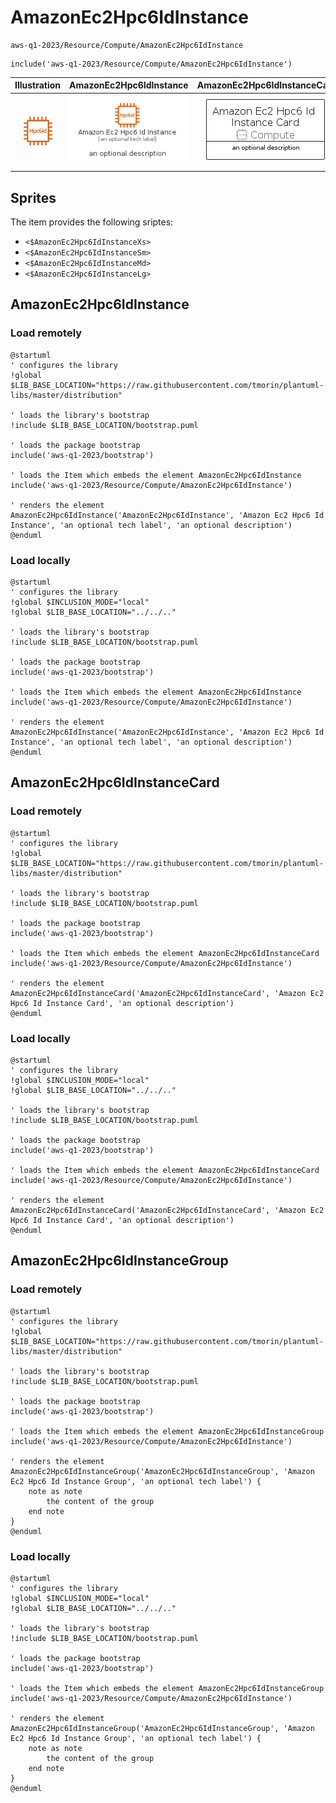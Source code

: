 # AmazonEc2Hpc6IdInstance


```text
aws-q1-2023/Resource/Compute/AmazonEc2Hpc6IdInstance
```

```text
include('aws-q1-2023/Resource/Compute/AmazonEc2Hpc6IdInstance')
```



| Illustration | AmazonEc2Hpc6IdInstance | AmazonEc2Hpc6IdInstanceCard | AmazonEc2Hpc6IdInstanceGroup |
| :---: | :---: | :---: | :---: |
| ![illustration for Illustration](../../../aws-q1-2023/Resource/Compute/AmazonEc2Hpc6IdInstance.png) | ![illustration for AmazonEc2Hpc6IdInstance](../../../aws-q1-2023/Resource/Compute/AmazonEc2Hpc6IdInstance.Local.png) | ![illustration for AmazonEc2Hpc6IdInstanceCard](../../../aws-q1-2023/Resource/Compute/AmazonEc2Hpc6IdInstanceCard.Local.png) | ![illustration for AmazonEc2Hpc6IdInstanceGroup](../../../aws-q1-2023/Resource/Compute/AmazonEc2Hpc6IdInstanceGroup.Local.png) |



## Sprites
The item provides the following sriptes:

- `<$AmazonEc2Hpc6IdInstanceXs>`
- `<$AmazonEc2Hpc6IdInstanceSm>`
- `<$AmazonEc2Hpc6IdInstanceMd>`
- `<$AmazonEc2Hpc6IdInstanceLg>`





## AmazonEc2Hpc6IdInstance

### Load remotely
```plantuml
@startuml
' configures the library
!global $LIB_BASE_LOCATION="https://raw.githubusercontent.com/tmorin/plantuml-libs/master/distribution"

' loads the library's bootstrap
!include $LIB_BASE_LOCATION/bootstrap.puml

' loads the package bootstrap
include('aws-q1-2023/bootstrap')

' loads the Item which embeds the element AmazonEc2Hpc6IdInstance
include('aws-q1-2023/Resource/Compute/AmazonEc2Hpc6IdInstance')

' renders the element
AmazonEc2Hpc6IdInstance('AmazonEc2Hpc6IdInstance', 'Amazon Ec2 Hpc6 Id Instance', 'an optional tech label', 'an optional description')
@enduml
```

### Load locally
```plantuml
@startuml
' configures the library
!global $INCLUSION_MODE="local"
!global $LIB_BASE_LOCATION="../../.."

' loads the library's bootstrap
!include $LIB_BASE_LOCATION/bootstrap.puml

' loads the package bootstrap
include('aws-q1-2023/bootstrap')

' loads the Item which embeds the element AmazonEc2Hpc6IdInstance
include('aws-q1-2023/Resource/Compute/AmazonEc2Hpc6IdInstance')

' renders the element
AmazonEc2Hpc6IdInstance('AmazonEc2Hpc6IdInstance', 'Amazon Ec2 Hpc6 Id Instance', 'an optional tech label', 'an optional description')
@enduml
```

## AmazonEc2Hpc6IdInstanceCard

### Load remotely
```plantuml
@startuml
' configures the library
!global $LIB_BASE_LOCATION="https://raw.githubusercontent.com/tmorin/plantuml-libs/master/distribution"

' loads the library's bootstrap
!include $LIB_BASE_LOCATION/bootstrap.puml

' loads the package bootstrap
include('aws-q1-2023/bootstrap')

' loads the Item which embeds the element AmazonEc2Hpc6IdInstanceCard
include('aws-q1-2023/Resource/Compute/AmazonEc2Hpc6IdInstance')

' renders the element
AmazonEc2Hpc6IdInstanceCard('AmazonEc2Hpc6IdInstanceCard', 'Amazon Ec2 Hpc6 Id Instance Card', 'an optional description')
@enduml
```

### Load locally
```plantuml
@startuml
' configures the library
!global $INCLUSION_MODE="local"
!global $LIB_BASE_LOCATION="../../.."

' loads the library's bootstrap
!include $LIB_BASE_LOCATION/bootstrap.puml

' loads the package bootstrap
include('aws-q1-2023/bootstrap')

' loads the Item which embeds the element AmazonEc2Hpc6IdInstanceCard
include('aws-q1-2023/Resource/Compute/AmazonEc2Hpc6IdInstance')

' renders the element
AmazonEc2Hpc6IdInstanceCard('AmazonEc2Hpc6IdInstanceCard', 'Amazon Ec2 Hpc6 Id Instance Card', 'an optional description')
@enduml
```

## AmazonEc2Hpc6IdInstanceGroup

### Load remotely
```plantuml
@startuml
' configures the library
!global $LIB_BASE_LOCATION="https://raw.githubusercontent.com/tmorin/plantuml-libs/master/distribution"

' loads the library's bootstrap
!include $LIB_BASE_LOCATION/bootstrap.puml

' loads the package bootstrap
include('aws-q1-2023/bootstrap')

' loads the Item which embeds the element AmazonEc2Hpc6IdInstanceGroup
include('aws-q1-2023/Resource/Compute/AmazonEc2Hpc6IdInstance')

' renders the element
AmazonEc2Hpc6IdInstanceGroup('AmazonEc2Hpc6IdInstanceGroup', 'Amazon Ec2 Hpc6 Id Instance Group', 'an optional tech label') {
    note as note
        the content of the group
    end note
}
@enduml
```

### Load locally
```plantuml
@startuml
' configures the library
!global $INCLUSION_MODE="local"
!global $LIB_BASE_LOCATION="../../.."

' loads the library's bootstrap
!include $LIB_BASE_LOCATION/bootstrap.puml

' loads the package bootstrap
include('aws-q1-2023/bootstrap')

' loads the Item which embeds the element AmazonEc2Hpc6IdInstanceGroup
include('aws-q1-2023/Resource/Compute/AmazonEc2Hpc6IdInstance')

' renders the element
AmazonEc2Hpc6IdInstanceGroup('AmazonEc2Hpc6IdInstanceGroup', 'Amazon Ec2 Hpc6 Id Instance Group', 'an optional tech label') {
    note as note
        the content of the group
    end note
}
@enduml
```

